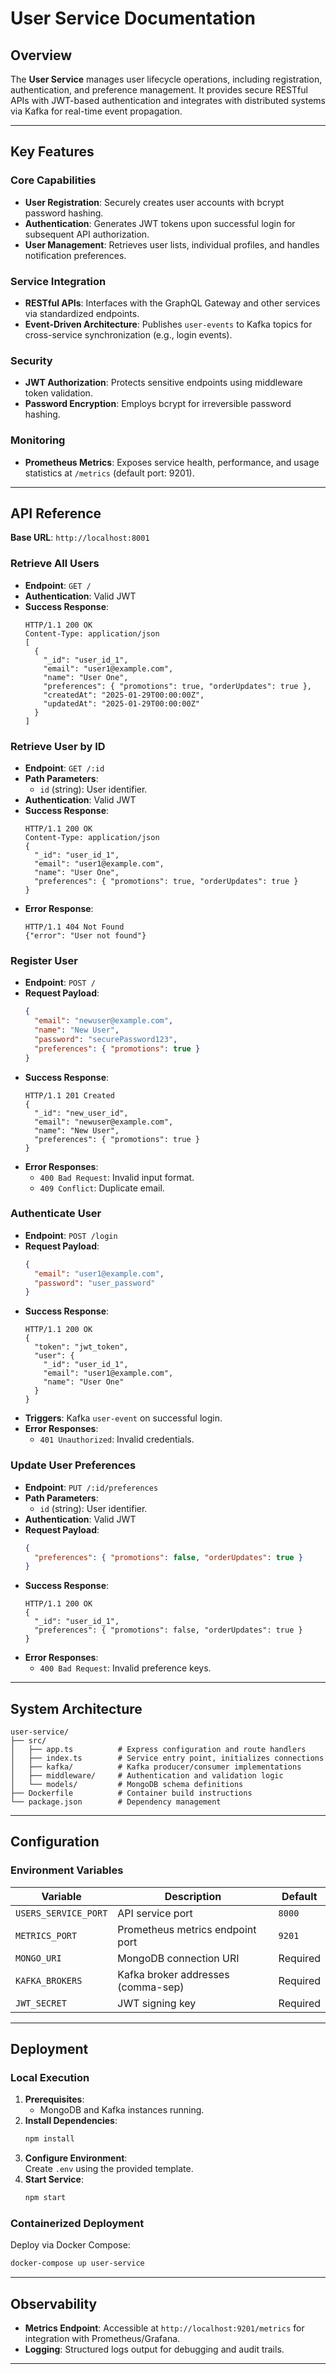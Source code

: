 # User Service Documentation

## Overview  
The **User Service** manages user lifecycle operations, including registration, authentication, and preference management. It provides secure RESTful APIs with JWT-based authentication and integrates with distributed systems via Kafka for real-time event propagation.  

---

## Key Features  

### Core Capabilities  
- **User Registration**: Securely creates user accounts with bcrypt password hashing.  
- **Authentication**: Generates JWT tokens upon successful login for subsequent API authorization.  
- **User Management**: Retrieves user lists, individual profiles, and handles notification preferences.  

### Service Integration  
- **RESTful APIs**: Interfaces with the GraphQL Gateway and other services via standardized endpoints.  
- **Event-Driven Architecture**: Publishes `user-events` to Kafka topics for cross-service synchronization (e.g., login events).  

### Security  
- **JWT Authorization**: Protects sensitive endpoints using middleware token validation.  
- **Password Encryption**: Employs bcrypt for irreversible password hashing.  

### Monitoring  
- **Prometheus Metrics**: Exposes service health, performance, and usage statistics at `/metrics` (default port: 9201).  

---

## API Reference  
**Base URL**: `http://localhost:8001`  

### Retrieve All Users  
- **Endpoint**: `GET /`  
- **Authentication**: Valid JWT  
- **Success Response**:  
  ```http
  HTTP/1.1 200 OK
  Content-Type: application/json
  [
    {
      "_id": "user_id_1",
      "email": "user1@example.com",
      "name": "User One",
      "preferences": { "promotions": true, "orderUpdates": true },
      "createdAt": "2025-01-29T00:00:00Z",
      "updatedAt": "2025-01-29T00:00:00Z"
    }
  ]
  ```

### Retrieve User by ID  
- **Endpoint**: `GET /:id`  
- **Path Parameters**:  
  - `id` (string): User identifier.  
- **Authentication**: Valid JWT  
- **Success Response**:  
  ```http
  HTTP/1.1 200 OK
  Content-Type: application/json
  {
    "_id": "user_id_1",
    "email": "user1@example.com",
    "name": "User One",
    "preferences": { "promotions": true, "orderUpdates": true }
  }
  ```
- **Error Response**:  
  ```http
  HTTP/1.1 404 Not Found
  {"error": "User not found"}
  ```

### Register User  
- **Endpoint**: `POST /`  
- **Request Payload**:  
  ```json
  {
    "email": "newuser@example.com",
    "name": "New User",
    "password": "securePassword123",
    "preferences": { "promotions": true }
  }
  ```
- **Success Response**:  
  ```http
  HTTP/1.1 201 Created
  {
    "_id": "new_user_id",
    "email": "newuser@example.com",
    "name": "New User",
    "preferences": { "promotions": true }
  }
  ```
- **Error Responses**:  
  - `400 Bad Request`: Invalid input format.  
  - `409 Conflict`: Duplicate email.  

### Authenticate User  
- **Endpoint**: `POST /login`  
- **Request Payload**:  
  ```json
  {
    "email": "user1@example.com",
    "password": "user_password"
  }
  ```
- **Success Response**:  
  ```http
  HTTP/1.1 200 OK
  {
    "token": "jwt_token",
    "user": {
      "_id": "user_id_1",
      "email": "user1@example.com",
      "name": "User One"
    }
  }
  ```
- **Triggers**: Kafka `user-event` on successful login.  
- **Error Responses**:  
  - `401 Unauthorized`: Invalid credentials.  

### Update User Preferences  
- **Endpoint**: `PUT /:id/preferences`  
- **Path Parameters**:  
  - `id` (string): User identifier.  
- **Authentication**: Valid JWT  
- **Request Payload**:  
  ```json
  {
    "preferences": { "promotions": false, "orderUpdates": true }
  }
  ```
- **Success Response**:  
  ```http
  HTTP/1.1 200 OK
  {
    "_id": "user_id_1",
    "preferences": { "promotions": false, "orderUpdates": true }
  }
  ```
- **Error Responses**:  
  - `400 Bad Request`: Invalid preference keys.  

---

## System Architecture  
```plaintext
user-service/
├── src/
│   ├── app.ts          # Express configuration and route handlers
│   ├── index.ts        # Service entry point, initializes connections
│   ├── kafka/          # Kafka producer/consumer implementations
│   ├── middleware/     # Authentication and validation logic
│   └── models/         # MongoDB schema definitions
├── Dockerfile          # Container build instructions
└── package.json        # Dependency management
```

---

## Configuration  

### Environment Variables  
| Variable            | Description                          | Default  |
|---------------------|--------------------------------------|----------|
| `USERS_SERVICE_PORT`| API service port                     | `8000`   |
| `METRICS_PORT`      | Prometheus metrics endpoint port     | `9201`   |
| `MONGO_URI`         | MongoDB connection URI               | Required |
| `KAFKA_BROKERS`     | Kafka broker addresses (comma-sep)   | Required |
| `JWT_SECRET`        | JWT signing key                      | Required |

---

## Deployment  

### Local Execution  
1. **Prerequisites**:  
   - MongoDB and Kafka instances running.  
2. **Install Dependencies**:  
   ```bash
   npm install
   ```
3. **Configure Environment**:  
   Create `.env` using the provided template.  
4. **Start Service**:  
   ```bash
   npm start
   ```

### Containerized Deployment  
Deploy via Docker Compose:  
```bash
docker-compose up user-service
```

---

## Observability  
- **Metrics Endpoint**: Accessible at `http://localhost:9201/metrics` for integration with Prometheus/Grafana.  
- **Logging**: Structured logs output for debugging and audit trails.  

--- 

